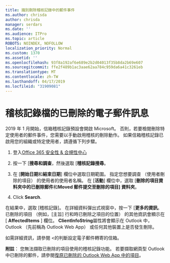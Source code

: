 ```yaml
---
title: 識別刪除稽核記錄中的郵件事件
ms.author: chrisda
author: chrisda
manager: serdars
ms.date: ''
ms.audience: ITPro
ms.topic: article
ROBOTS: NOINDEX, NOFOLLOW
localization_priority: Normal
ms.custom: 1370
ms.assetid: ''
ms.openlocfilehash: 93f8a192af6e689e2b2d04013f35b8da2b69e607
ms.sourcegitcommit: ffe2f489b1ac3aae62aa784c959da6a41c3261eb
ms.translationtype: MT
ms.contentlocale: zh-TW
ms.lasthandoff: 04/17/2019
ms.locfileid: "31909081"
---
```

# <a name="audit-logs-for-deleted-email-messages"></a>稽核記錄檔的已刪除的電子郵件訊息

2019 年 1 月開始，信箱稽核記錄預設會開啟 Microsoft。 否則，若要檢閱刪除特定使用者的郵件事件，您需要以手動啟用稽核的刪除動作。 如果信箱稽核記錄已啟用您的組織或特定使用者，請遵循下列步驟。

1. 登入[Office 365 安全性 & 合規性中心](https://protection.office.com/)

2. 按一下 [**搜尋和調查**，然後選取 [**稽核記錄搜尋**。

3. 在 [**開始日期**和**結束日期**] 欄位中選取日期範圍。 指定您想要調查 （使用者刪除的項目） 的使用者的使用者名稱。 在 [**活動**] 欄位中，選取 [**刪除的項目資料夾中的已刪除郵件**和**Moved 郵件提交至刪除的項目] 資料夾**。

4. Click **Search**.

在結果中，選取 [稽核記錄]。 在詳細資料彈出式視窗中，按一下 [**更多的資訊**。 已刪除的項目 （例如，[主旨] 行和時已刪除之項目的位置） 的其他資訊會顯示在 [ **AffectedItems** ] 欄位。 **ClientInfoString**屬性將會顯示在 Outlook 中，Outlook （先前稱為 Outlook Web App） 或任何其他裝置上是否發生刪除。

如需詳細資訊，請參閱 <<c0>的判斷設定電子郵件轉寄的信箱。

**附註**： 您無法擷取已刪除的項目使用的稽核記錄功能。 若要擷取網頁型 Outlook 中已刪除的郵件，請參閱[復原已刪除的 Outlook Web App 中的項目](https://support.office.com/article/C3D8FC15-EEEF-4F1C-81DF-E27964B7EDD4)。
